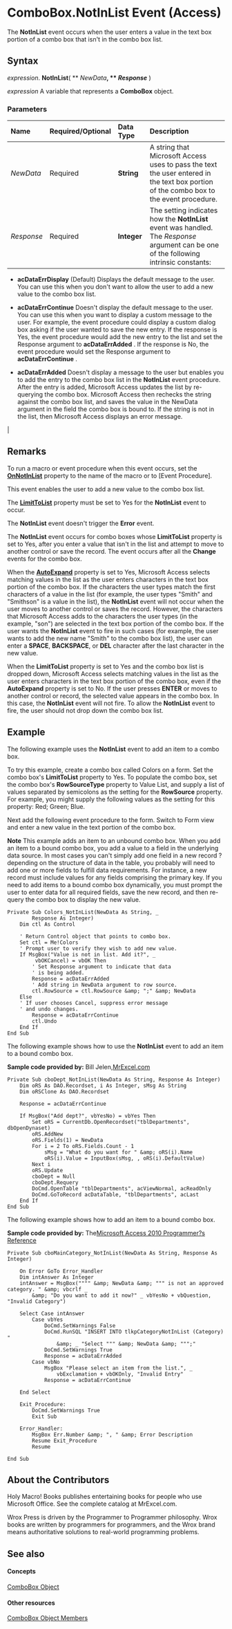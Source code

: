 
# ComboBox.NotInList Event (Access)

The  **NotInList** event occurs when the user enters a value in the text box portion of a combo box that isn't in the combo box list.


## Syntax

 _expression_. **NotInList**( ** _NewData_**, ** _Response_** )

 _expression_ A variable that represents a **ComboBox** object.


### Parameters



|**Name**|**Required/Optional**|**Data Type**|**Description**|
|:-----|:-----|:-----|:-----|
| _NewData_|Required|**String**|A string that Microsoft Access uses to pass the text the user entered in the text box portion of the combo box to the event procedure.|
| _Response_|Required|**Integer**|The setting indicates how the  **NotInList** event was handled. The _Response_ argument can be one of the following intrinsic constants:
<ul xmlns:xlink="http://www.w3.org/1999/xlink" xmlns:mtps="http://msdn2.microsoft.com/mtps" xmlns:MSHelp="http://msdn.microsoft.com/mshelp" xmlns:mshelp="http://msdn.microsoft.com/mshelp" xmlns:ddue="http://ddue.schemas.microsoft.com/authoring/2003/5" xmlns:msxsl="urn:schemas-microsoft-com:xslt"><li><p><b>acDataErrDisplay</b>  (Default) Displays the default message to the user. You can use this when you don't want to allow the user to add a new value to the combo box list.  
</p></li><li><p><b>acDataErrContinue</b>  Doesn't display the default message to the user. You can use this when you want to display a custom message to the user. For example, the event procedure could display a custom dialog box asking if the user wanted to save the new entry. If the response is Yes, the event procedure would add the new entry to the list and set the <span class="parameter" sdata="paramReference">Response</span> argument to <b>acDataErrAdded</b> . If the response is No, the event procedure would set the <span class="parameter" sdata="paramReference">Response</span> argument to <b>acDataErrContinue</b> . </p></li><li><p><b>acDataErrAdded</b>  Doesn't display a message to the user but enables you to add the entry to the combo box list in the <b>NotInList</b>  event procedure. After the entry is added, Microsoft Access updates the list by re-querying the combo box. Microsoft Access then rechecks the string against the combo box list, and saves the value in the <span class="parameter" sdata="paramReference">NewData</span> argument in the field the combo box is bound to. If the string is not in the list, then Microsoft Access displays an error message. </p></li></ul>|

## Remarks

To run a macro or event procedure when this event occurs, set the  **[OnNotInList](307e9f0c-6db7-b995-166b-060c697b9f6e.md)** property to the name of the macro or to [Event Procedure].

This event enables the user to add a new value to the combo box list.

The  **[LimitToList](885ed814-6e04-b9f1-0acb-3ded28e00f93.md)** property must be set to Yes for the **NotInList** event to occur.

The  **NotInList** event doesn't trigger the **Error** event.

The  **NotInList** event occurs for combo boxes whose **LimitToList** property is set to Yes, after you enter a value that isn't in the list and attempt to move to another control or save the record. The event occurs after all the **Change** events for the combo box.

When the  **[AutoExpand](0b3fabf8-4004-0868-3ddc-aef297514324.md)** property is set to Yes, Microsoft Access selects matching values in the list as the user enters characters in the text box portion of the combo box. If the characters the user types match the first characters of a value in the list (for example, the user types "Smith" and "Smithson" is a value in the list), the **NotInList** event will not occur when the user moves to another control or saves the record. However, the characters that Microsoft Access adds to the characters the user types (in the example, "son") are selected in the text box portion of the combo box. If the user wants the **NotInList** event to fire in such cases (for example, the user wants to add the new name "Smith" to the combo box list), the user can enter a **SPACE**,  **BACKSPACE**, or  **DEL** character after the last character in the new value.

When the  **LimitToList** property is set to Yes and the combo box list is dropped down, Microsoft Access selects matching values in the list as the user enters characters in the text box portion of the combo box, even if the **AutoExpand** property is set to No. If the user presses **ENTER** or moves to another control or record, the selected value appears in the combo box. In this case, the **NotInList** event will not fire. To allow the **NotInList** event to fire, the user should not drop down the combo box list.


## Example

The following example uses the  **NotInList** event to add an item to a combo box.

To try this example, create a combo box called Colors on a form. Set the combo box's  **LimitToList** property to Yes. To populate the combo box, set the combo box's **RowSourceType** property to Value List, and supply a list of values separated by semicolons as the setting for the **RowSource** property. For example, you might supply the following values as the setting for this property: Red; Green; Blue.

Next add the following event procedure to the form. Switch to Form view and enter a new value in the text portion of the combo box. 


 **Note**  This example adds an item to an unbound combo box. When you add an item to a bound combo box, you add a value to a field in the underlying data source. In most cases you can't simply add one field in a new record ? depending on the structure of data in the table, you probably will need to add one or more fields to fulfill data requirements. For instance, a new record must include values for any fields comprising the primary key. If you need to add items to a bound combo box dynamically, you must prompt the user to enter data for all required fields, save the new record, and then re-query the combo box to display the new value. 




```
Private Sub Colors_NotInList(NewData As String, _ 
        Response As Integer) 
    Dim ctl As Control 
     
    ' Return Control object that points to combo box. 
    Set ctl = Me!Colors 
    ' Prompt user to verify they wish to add new value. 
    If MsgBox("Value is not in list. Add it?", _ 
         vbOKCancel) = vbOK Then 
        ' Set Response argument to indicate that data 
        ' is being added. 
        Response = acDataErrAdded 
        ' Add string in NewData argument to row source. 
        ctl.RowSource = ctl.RowSource &amp; ";" &amp; NewData 
    Else 
    ' If user chooses Cancel, suppress error message 
    ' and undo changes. 
        Response = acDataErrContinue 
        ctl.Undo 
    End If 
End Sub
```



The following example shows how to use the  **NotInList** event to add an item to a bound combo box.

 **Sample code provided by:** Bill Jelen,[MrExcel.com](http://www.mrexcel.com/)




```
Private Sub cboDept_NotInList(NewData As String, Response As Integer)
    Dim oRS As DAO.Recordset, i As Integer, sMsg As String
    Dim oRSClone As DAO.Recordset

    Response = acDataErrContinue

    If MsgBox("Add dept?", vbYesNo) = vbYes Then
        Set oRS = CurrentDb.OpenRecordset("tblDepartments", dbOpenDynaset)
        oRS.AddNew
        oRS.Fields(1) = NewData
        For i = 2 To oRS.Fields.Count - 1
            sMsg = "What do you want for " &amp; oRS(i).Name
            oRS(i).Value = InputBox(sMsg, , oRS(i).DefaultValue)
        Next i
        oRS.Update
        cboDept = Null
        cboDept.Requery
        DoCmd.OpenTable "tblDepartments", acViewNormal, acReadOnly
        DoCmd.GoToRecord acDataTable, "tblDepartments", acLast
    End If
End Sub
```

The following example shows how to add an item to a bound combo box.

 **Sample code provided by:** The[Microsoft Access 2010 Programmer?s Reference](http://www.wrox.com/WileyCDA/WroxTitle/Access-2010-Programmer-s-Reference.productCd-0470591668.mdl)




```
Private Sub cboMainCategory_NotInList(NewData As String, Response As Integer)

    On Error GoTo Error_Handler
    Dim intAnswer As Integer
    intAnswer = MsgBox("""" &amp; NewData &amp; """ is not an approved category. " &amp; vbcrlf _
        &amp; "Do you want to add it now?" _ vbYesNo + vbQuestion, "Invalid Category")

    Select Case intAnswer
        Case vbYes
            DoCmd.SetWarnings False
            DoCmd.RunSQL "INSERT INTO tlkpCategoryNotInList (Category) "
                &amp; _ "Select """ &amp; NewData &amp; """;"
            DoCmd.SetWarnings True
            Response = acDataErrAdded
        Case vbNo
            MsgBox "Please select an item from the list.", _
                vbExclamation + vbOKOnly, "Invalid Entry"
            Response = acDataErrContinue

    End Select

    Exit_Procedure:
        DoCmd.SetWarnings True
        Exit Sub

    Error_Handler:
        MsgBox Err.Number &amp; ", " &amp; Error Description
        Resume Exit_Procedure
        Resume

End Sub
```


## About the Contributors
<a name="AboutContributors"> </a>

Holy Macro! Books publishes entertaining books for people who use Microsoft Office. See the complete catalog at MrExcel.com. 

Wrox Press is driven by the Programmer to Programmer philosophy. Wrox books are written by programmers for programmers, and the Wrox brand means authoritative solutions to real-world programming problems. 


## See also
<a name="AboutContributors"> </a>


#### Concepts


[ComboBox Object](1cf508d5-023e-eb38-3991-71e82b2a4e7e.md)
#### Other resources


[ComboBox Object Members](d0d83ca3-3698-295e-5335-7d0816557d6b.md)
